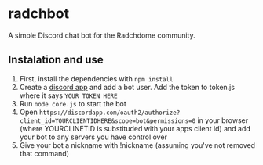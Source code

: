 # radchbot
A simple Discord chat bot for the Radchdome community.
## Instalation and use
1. First, install the dependencies with `npm install`
2. Create a [discord app](https://discordapp.com/developers/applications/me) and add a bot user. Add the token to token.js where it says `YOUR TOKEN HERE`
3. Run `node core.js` to start the bot
4. Open `https://discordapp.com/oauth2/authorize?client_id=YOURCLIENTIDHERE&scope=bot&permissions=0` in your browser (where YOURCLINETID is substituded with your apps client id) and add your bot to any servers you have control over
5. Give your bot a nickname with !nickname (assuming you've not removed that command)
